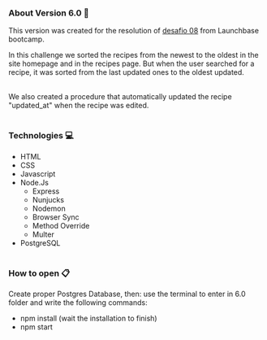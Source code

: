 ### About Version 6.0 :round_pushpin:
This version was created for the resolution of [desafio 08](https://github.com/rocketseat-education/bootcamp-launchbase-desafios-08/blob/master/desafios/08-apresentacao-organizacao-receitas-foodfy.md) from Launchbase bootcamp.

In this challenge we sorted the recipes from the newest to the oldest in the site homepage and in the recipes page. But when the user searched for a recipe, it was sorted from the last updated ones to the oldest updated.
<br><br/>

We also created a procedure that automatically updated the recipe "updated_at" when the recipe was edited.
<br><br/>
### Technologies :computer:

+ HTML
+ CSS
+ Javascript
+ Node.Js
  + Express
  + Nunjucks
  + Nodemon
  + Browser Sync
  + Method Override
  + Multer
+ PostgreSQL
<br/><br/>
### How to open :clipboard:
Create proper Postgres Database, then:
use the terminal to enter in 6.0 folder and write the following commands:
  + npm install (wait the installation to finish)
  + npm start